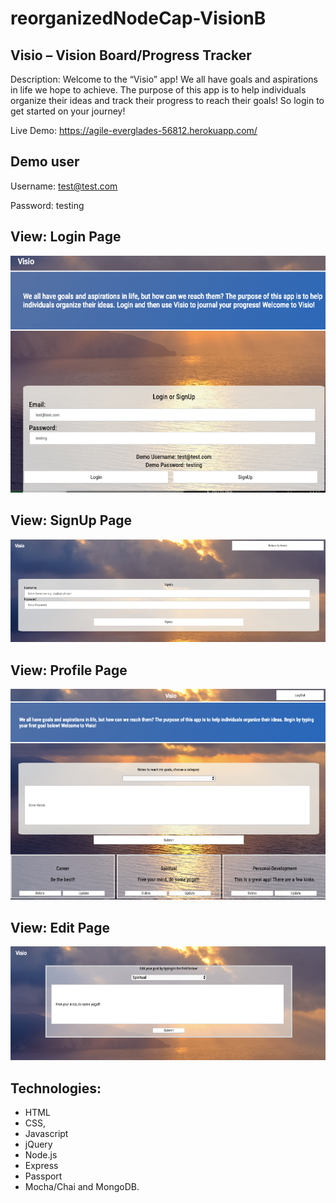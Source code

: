 # reorganizedNodeCap-VisionB

## Visio – Vision Board/Progress Tracker

Description: Welcome to the “Visio” app! We all have goals and aspirations in life we hope to achieve. The purpose of this app is to help individuals organize their ideas and track their progress to reach their goals! So login to get started on your journey!

Live Demo: https://agile-everglades-56812.herokuapp.com/ 

## Demo user 
Username: test@test.com 

Password: testing

## View: Login Page
![landing page](screenshots/logInPage.png)

## View: SignUp Page
![signup page](screenshots/signUpPage.png)

## View: Profile Page
![profile page](screenshots/profilePage.png)

## View: Edit Page
![edit page](screenshots/editPage.png)

## Technologies:

-	HTML
-	CSS, 
-	Javascript
-	jQuery 
-	Node.js
-	Express
-	Passport
-	Mocha/Chai and MongoDB.
